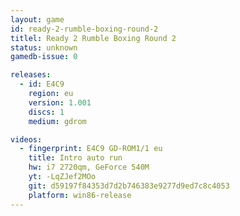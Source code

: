```yaml
---
layout: game
id: ready-2-rumble-boxing-round-2
titlel: Ready 2 Rumble Boxing Round 2
status: unknown
gamedb-issue: 0

releases:
  - id: E4C9
    region: eu
    version: 1.001
    discs: 1
    medium: gdrom

videos:
  - fingerprint: E4C9 GD-ROM1/1 eu
    title: Intro auto run
    hw: i7 2720qm, GeForce 540M
    yt: -LqZJef2MOo
    git: d59197f84353d7d2b746383e9277d9ed7c8c4053
    platform: win86-release
---
```


